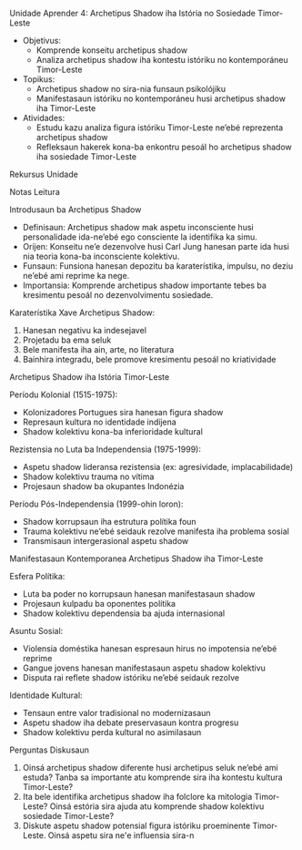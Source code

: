 Unidade Aprender 4: Archetipus Shadow iha Istória no Sosiedade Timor-Leste

- Objetivus:
  * Komprende konseitu archetipus shadow
  * Analiza archetipus shadow iha kontestu istóriku no kontemporáneu Timor-Leste
- Topikus:
  * Archetipus shadow no sira-nia funsaun psikolójiku
  * Manifestasaun istóriku no kontemporáneu husi archetipus shadow iha Timor-Leste
- Atividades:
  * Estudu kazu analiza figura istóriku Timor-Leste ne’ebé reprezenta archetipus shadow
  * Refleksaun hakerek kona-ba enkontru pesoál ho archetipus shadow iha sosiedade Timor-Leste

Rekursus Unidade

Notas Leitura

Introdusaun ba Archetipus Shadow

- Definisaun: Archetipus shadow mak aspetu inconsciente husi personalidade ida-ne’ebé ego consciente la identifika ka simu.
- Orijen: Konseitu ne’e dezenvolve husi Carl Jung hanesan parte ida husi nia teoria kona-ba inconsciente kolektivu.
- Funsaun: Funsiona hanesan depozitu ba karaterístika, impulsu, no deziu ne’ebé ami reprime ka nege.
- Importansia: Komprende archetipus shadow importante tebes ba kresimentu pesoál no dezenvolvimentu sosiedade.

Karaterístika Xave Archetipus Shadow:
1. Hanesan negativu ka indesejavel
2. Projetadu ba ema seluk
3. Bele manifesta iha ain, arte, no literatura
4. Bainhira integradu, bele promove kresimentu pesoál no kriatividade

Archetipus Shadow iha Istória Timor-Leste

Períodu Kolonial (1515-1975):
- Kolonizadores Portugues sira hanesan figura shadow
- Represaun kultura no identidade indíjena
- Shadow kolektivu kona-ba inferioridade kultural

Rezistensia no Luta ba Independensia (1975-1999):
- Aspetu shadow lideransa rezistensia (ex: agresividade, implacabilidade)
- Shadow kolektivu trauma no vítima
- Projesaun shadow ba okupantes Indonézia

Períodu Pós-Independensia (1999-ohin loron):
- Shadow korrupsaun iha estrutura polítika foun
- Trauma kolektivu ne’ebé seidauk rezolve manifesta iha problema sosial
- Transmisaun intergerasional aspetu shadow

Manifestasaun Kontemporanea Archetipus Shadow iha Timor-Leste

Esfera Polítika:
- Luta ba poder no korrupsaun hanesan manifestasaun shadow
- Projesaun kulpadu ba oponentes polítika
- Shadow kolektivu dependensia ba ajuda internasional

Asuntu Sosial:
- Violensia doméstika hanesan espresaun hirus no impotensia ne’ebé reprime
- Gangue jovens hanesan manifestasaun aspetu shadow kolektivu
- Disputa rai reflete shadow istóriku ne’ebé seidauk rezolve

Identidade Kultural:
- Tensaun entre valor tradisional no modernizasaun
- Aspetu shadow iha debate preservasaun kontra progresu
- Shadow kolektivu perda kultural no asimilasaun

Perguntas Diskusaun

1. Oinsá archetipus shadow diferente husi archetipus seluk ne’ebé ami estuda? Tanba sa importante atu komprende sira iha kontestu kultura Timor-Leste?
2. Ita bele identifika archetipus shadow iha folclore ka mitologia Timor-Leste? Oinsá estória sira ajuda atu komprende shadow kolektivu sosiedade Timor-Leste?
3. Diskute aspetu shadow potensial figura istóriku proeminente Timor-Leste. Oinsá aspetu sira ne'e influensia sira-n